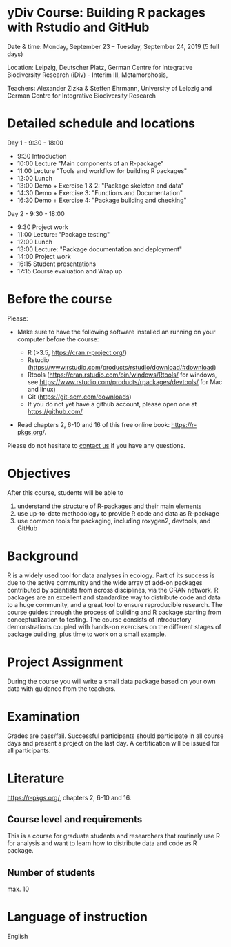 # yDiv Course: Building R packages with Rstudio and GitHub

Date & time: Monday, September 23 – Tuesday, September 24, 2019 (5 full days)

Location: Leipzig, Deutscher Platz, German Centre for Integrative Biodiversity Research (iDiv) - Interim III, Metamorphosis, 

Teachers: Alexander Zizka & Steffen Ehrmann, University of Leipzig and German Centre for Integrative Biodiversity Research  


# Detailed schedule and locations
Day 1 - 9:30 - 18:00

* 9:30 Introduction
* 10:00 Lecture "Main components of an R-package"
* 11:00 Lecture "Tools and workflow for building R packages"
* 12:00 Lunch
* 13:00 Demo + Exercise 1 & 2: "Package skeleton and data"
* 14:30 Demo + Exercise 3: "Functions and Documentation"
* 16:30 Demo + Exercise 4: "Package building and checking"

Day 2 - 9:30 - 18:00

* 9:30 Project work
* 11:00 Lecture: "Package testing"
* 12:00 Lunch
* 13:00 Lecture: "Package documentation and deployment"
* 14:00 Project work
* 16:15 Student presentations
* 17:15 Course evaluation and Wrap up

# Before the course
Please:

* Make sure to have the following software installed an running on your computer before the course:

  *	R (>3.5, https://cran.r-project.org/) 
  *	Rstudio (https://www.rstudio.com/products/rstudio/download/#download)
  *	Rtools (https://cran.rstudio.com/bin/windows/Rtools/ for windows, see https://www.rstudio.com/products/rpackages/devtools/ for Mac and linux)
  *	Git (https://git-scm.com/downloads)
  *	If you do not yet have a github account, please open one at https://github.com/

* Read chapters 2, 6-10 and 16 of this free online book: https://r-pkgs.org/. 

Please do not hesitate to [contact us](mailto:zizka.alexander@gmail.com) if you have any questions.


# Objectives
After this course, students will be able to

1. understand the structure of R-packages and their main elements	
2. use up-to-date methodology to provide R code and data as R-package
3. use common tools for packaging, including roxygen2, devtools, and GitHub


# Background
R is a widely used tool for data analyses in ecology. Part of its success is due to the active community and the wide array of add-on packages contributed by scientists from across disciplines, via the CRAN network. R packages are an excellent and standardize way to distribute code and data to a huge community, and a great tool to ensure reproducible research. The course guides through the process of building and R package starting from conceptualization to testing. The course consists of introductory demonstrations coupled with hands-on exercises on the different stages of package building, plus time to work on a small example.


# Project Assignment
During the course you will write a small data package based on your own data with guidance from the teachers.


# Examination
Grades are pass/fail. Successful participants should participate in all course days and present a project on the last day. A certification will be issued for all participants.


# Literature
https://r-pkgs.org/, chapters 2, 6-10 and 16.


## Course level and requirements
This is a course for graduate students and researchers that routinely use R for analysis and want to learn how to distribute data and code as R package.


## Number of students
max. 10


# Language of instruction
English